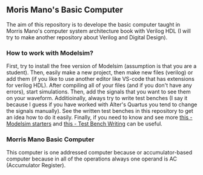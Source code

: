 ## Moris Mano's Basic Computer
The aim of this repository is to develope the basic computer taught in Morris Mano's computer system architecture book with Verilog HDL (I will try to make another repository about Verilog and Digital Design).

### How to work with Modelsim?
First, try to install the free version of Modelsim (assumption is that you are a student). Then, easily make a new project, then make new files (verilog) or add them (if you like to use another editor like VS-code that has extensions for verilog HDL). After compiling all of your files (and if you don't have any errors), start simulations. Then, add the signals that you want to see them on your waveform. Additioinally, always try to write test benches (I say it because I guess if you have worked with Alter's Quartus you tend to change the signals manually). See the written test benches in this repository to get an idea how to do it easily. Finally, if you need to know and see more [this - Modelsim starters](https://www.nandland.com/vhdl/tutorials/tutorial-modelsim-simulation-walkthrough.html) and [this - Test Bench Writing](https://verilogguide.readthedocs.io/en/latest/verilog/testbench.html) can be useful.

### Morris Mano Basic Computer
This computer is one addressed computer because or accumulator-based computer because in all of the operations always one operand is AC (Accumulator Register).
